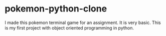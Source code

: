 # pokemon-python-clone
I made this pokemon terminal game for an assignment. It is very basic.
This is my first project with object oriented programming in python.
